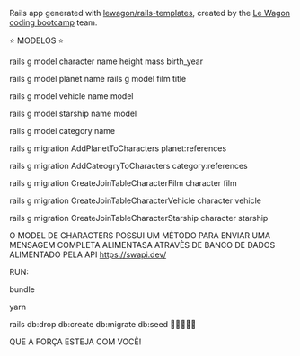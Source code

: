Rails app generated with [lewagon/rails-templates](https://github.com/lewagon/rails-templates), created by the [Le Wagon coding bootcamp](https://www.lewagon.com) team.

⭐ MODELOS ⭐

rails g model character name height mass birth_year

rails g model planet name rails g model film title

rails g model vehicle name model 

rails g model starship name model 

rails g model category name 

rails g migration AddPlanetToCharacters planet:references 

rails g migration AddCateogryToCharacters category:references

rails g migration CreateJoinTableCharacterFilm character film 

rails g migration CreateJoinTableCharacterVehicle character vehicle 

rails g migration CreateJoinTableCharacterStarship character starship

O MODEL DE CHARACTERS POSSUI UM MÉTODO PARA ENVIAR UMA MENSAGEM COMPLETA ALIMENTASA ATRAVÈS DE BANCO DE DADOS ALIMENTADO PELA API https://swapi.dev/

RUN:

bundle

yarn

rails db:drop db:create db:migrate db:seed 🌱🌱🌱🌱🌱

QUE A FORÇA ESTEJA COM VOCÊ!

